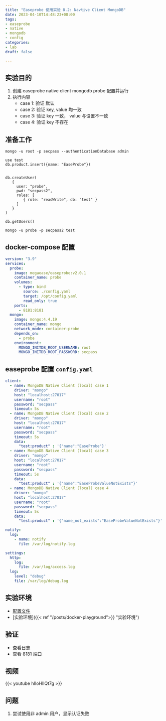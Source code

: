 ```yaml
---
title: "Easeprobe 使用实验 8.2: Navtive Client MongoDB"
date: 2023-04-10T14:48:23+08:00
tags:
- easeprobe
- native
- mongodb
- config
categories:
- lab
draft: false

---
```

## 实验目的

1. 创建 easeprobe native client mongodb probe 配置并运行
2. 执行内容
    - case 1: 验证 默认
    - case 2: 验证 key, value 均一致
    - case 3: 验证 key 一致， value 与设置不一致
    - case 4: 验证 key 不存在

## 准备工作

```
mongo -u root -p secpass --authenticationDatabase admin

use test
db.product.insert({name: "EaseProbe"})


db.createUser(
   {
     user: "probe",
     pwd: "secpass2",
     roles: [
        { role: "readWrite", db: "test" }
     ]
   }
)

db.getUsers()

mongo -u probe -p secpass2 test
```
## docker-compose 配置

```yaml
version: "3.9"
services:
  probe:
    image: megaease/easeprobe:v2.0.1
    container_name: probe
    volumes:
      - type: bind
        source: ./config.yaml
        target: /opt/config.yaml
        read_only: true
    ports:
      - 8181:8181
  mongo:
    image: mongo:4.4.19
    container_name: mongo
    network_mode: container:probe
    depends_on:
      - probe
    environment:
      MONGO_INITDB_ROOT_USERNAME: root
      MONGO_INITDB_ROOT_PASSWORD: secpass
```

## easeprobe 配置 `config.yaml`

```yaml
client:
  - name: MongoDB Native Client (local) case 1
    driver: "mongo"
    host: "localhost:27017"
    username: "root"
    password: "secpass"
    timeout: 5s
  - name: MongoDB Native Client (local) case 2
    driver: "mongo"
    host: "localhost:27017"
    username: "root"
    password: "secpass"
    timeout: 5s
    data:        
      "test:product" : '{"name":"EaseProbe"}'
  - name: MongoDB Native Client (local) case 3
    driver: "mongo"
    host: "localhost:27017"
    username: "root"
    password: "secpass"
    timeout: 5s
    data:         
      "test:product" : '{"name":"EaseProbeValueNotExists"}'
  - name: MongoDB Native Client (local) case 4
    driver: "mongo"
    host: "localhost:27017"
    username: "root"
    password: "secpass"
    timeout: 5s
    data:         
      "test:product" : '{"name_not_exists":"EaseProbeValueNotExists"}'

notify:
  log:
    - name: notify
      file: /var/log/notify.log

settings:
  http:
    log:
      file: /var/log/access.log
  log:
    level: "debug"
    file: /var/log/debug.log
```

## 实验环境

- [配置文件](https://gist.github.com/4dd10454c05db85086c8986bd4dfafe7.git)
- [实验环境]({{< ref "/posts/docker-playground">}} "实验环境")

## 验证

- 查看日志
- 查看 8181 端口

## 视频

{{< youtube hIIoHlIQt7g >}}

## 问题

1. 尝试使用非 admin 用户，显示认证失败